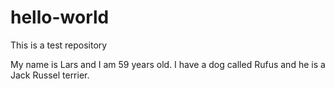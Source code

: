 # hello-world
This is a test repository

My name is Lars and I am 59 years old.
I have a dog called Rufus and he is a Jack Russel terrier.
